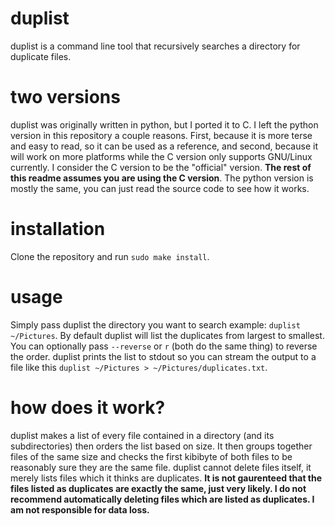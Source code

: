 # duplist
duplist is a command line tool that recursively searches a directory for duplicate files.

# two versions
duplist was originally written in python, but I ported it to C. I left the python version in this repository a couple reasons. First, because it is more terse and easy to read, so it can be used as a reference, and second, because it will work on more platforms while the C version only supports GNU/Linux currently. I consider the C version to be the "official" version. **The rest of this readme assumes you are using the C version**. The python version is mostly the same, you can just read the source code to see how it works.

# installation
Clone the repository and run `sudo make install`.

# usage
Simply pass duplist the directory you want to search example: `duplist ~/Pictures`. By default duplist will list the duplicates from largest to smallest. You can optionally pass `--reverse` or `r` (both do the same thing) to reverse the order. duplist prints the list to stdout so you can stream the output to a file like this `duplist ~/Pictures > ~/Pictures/duplicates.txt`.

# how does it work?
duplist makes a list of every file contained in a directory (and its subdirectories) then orders the list based on size. It then groups together files of the same size and checks the first kibibyte of both files to be reasonably sure they are the same file. duplist cannot delete files itself, it merely lists files which it thinks are duplicates. **It is not gaurenteed that the files listed as duplicates are exactly the same, just very likely. I do not recommend automatically deleting files which are listed as duplicates. I am not responsible for data loss.**
